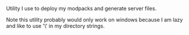 Utility I use to deploy my modpacks and generate server files.

Note this utility probably would only work on windows because I am lazy and like to use '\\' in my directory strings.
